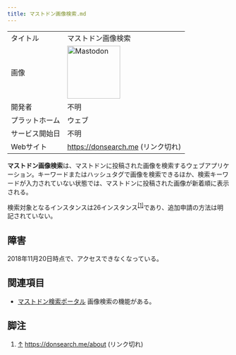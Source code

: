 ```yaml
---
title: マストドン画像検索.md
---
```

<div>

|                |                                                                                                                                                                                                                                                                                                        |
|----------------|--------------------------------------------------------------------------------------------------------------------------------------------------------------------------------------------------------------------------------------------------------------------------------------------------------|
| タイトル       | マストドン画像検索                                                                                                                                                                                                                                                                                     |
| 画像           | [<img src="/images/thumb/0/00/Mastodon_logo.png/120px-Mastodon_logo.png" srcset="/images/thumb/0/00/Mastodon_logo.png/180px-Mastodon_logo.png 1.5x, /images/0/00/Mastodon_logo.png 2x" width="120" height="120" alt="Mastodon" />](/%E3%83%95%E3%82%A1%E3%82%A4%E3%83%AB:Mastodon_logo.png "Mastodon") |
| 開発者         | 不明                                                                                                                                                                                                                                                                                                   |
| プラットホーム | ウェブ                                                                                                                                                                                                                                                                                                 |
| サービス開始日 | 不明                                                                                                                                                                                                                                                                                                   |
| Webサイト      | https://donsearch.me (リンク切れ)                                                                                                                                                                                                                                                                      |

  
**マストドン画像検索**は、マストドンに投稿された画像を検索するウェブアプリケーション。キーワードまたはハッシュタグで画像を検索できるほか、検索キーワードが入力されていない状態では、マストドンに投稿された画像が新着順に表示される。

検索対象となるインスタンスは26インスタンス<sup>[\[1\]](#cite_note-1)</sup>であり、追加申請の方法は明記されていない。

## 障害

2018年11月20日時点で、アクセスできなくなっている。

## 関連項目

-   [マストドン検索ポータル](/%E3%83%9E%E3%82%B9%E3%83%88%E3%83%89%E3%83%B3%E6%A4%9C%E7%B4%A2%E3%83%9D%E3%83%BC%E3%82%BF%E3%83%AB "マストドン検索ポータル") 画像検索の機能がある。

## 脚注

<div>

1.  [↑](#cite_ref-1) https://donsearch.me/about (リンク切れ)

</div>

</div>
